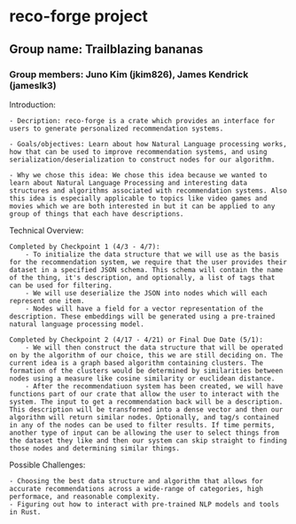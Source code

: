 # reco-forge project
## Group name: Trailblazing bananas  
### Group members: Juno Kim (jkim826), James Kendrick (jameslk3)

Introduction:

    - Decription: reco-forge is a crate which provides an interface for users to generate personalized recommendation systems.

    - Goals/objectives: Learn about how Natural Language processing works, how that can be used to improve recommendation systems, and using serialization/deserialization to construct nodes for our algorithm.

    - Why we chose this idea: We chose this idea because we wanted to learn about Natural Language Processing and interesting data structures and algorithms associated with recommendation systems. Also this idea is especially applicable to topics like video games and movies which we are both interested in but it can be applied to any group of things that each have descriptions.

Technical Overview:

    Completed by Checkpoint 1 (4/3 - 4/7):
        - To initialize the data structure that we will use as the basis for the recommendation system, we require that the user provides their dataset in a specified JSON schema. This schema will contain the name of the thing, it's description, and optionally, a list of tags that can be used for filtering.
        - We will use deserialize the JSON into nodes which will each represent one item.
        - Nodes will have a field for a vector representation of the description. These embeddings will be generated using a pre-trained natural language processing model.
    
    Completed by Checkpoint 2 (4/17 - 4/21) or Final Due Date (5/1):
        - We will then construct the data structure that will be operated on by the algorithm of our choice, this we are still deciding on. The current idea is a graph based algorithm containing clusters. The formation of the clusters would be determined by similarities between nodes using a measure like cosine similarity or euclidean distance.
        - After the recommendatiuon system has been created, we will have functions part of our crate that allow the user to interact with the system. The input to get a recommendation back will be a description. This description will be transformed into a dense vector and then our algorithm will return similar nodes. Optionally, and tag/s contained in any of the nodes can be used to filter results. If time permits, another type of input can be allowing the user to select things from the dataset they like and then our system can skip straight to finding those nodes and determining similar things.
    
Possible Challenges:

    - Choosing the best data structure and algorithm that allows for accurate recommendations across a wide-range of categories, high performace, and reasonable complexity.
    - Figuring out how to interact with pre-trained NLP models and tools in Rust.